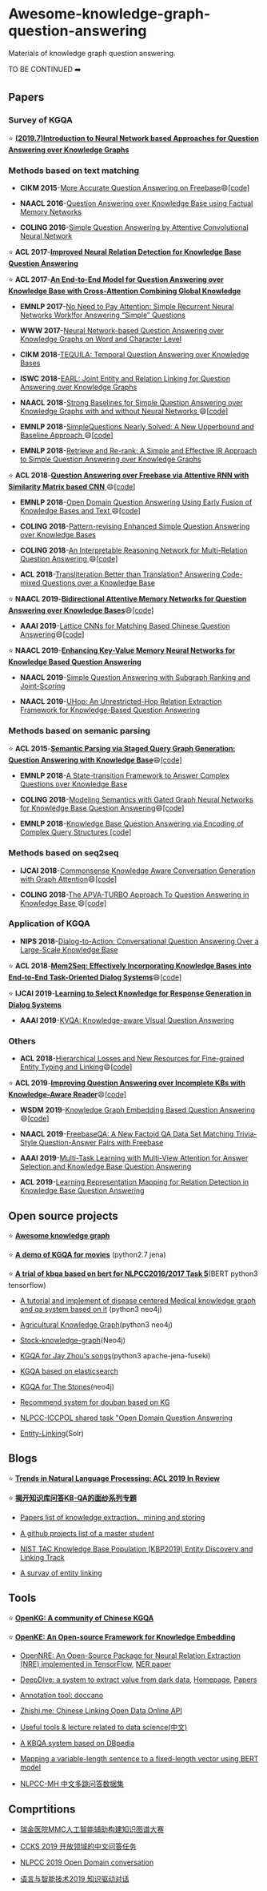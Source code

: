 # Awesome-knowledge-graph-question-answering
Materials of knowledge graph question answering.

TO BE CONTINUED :arrow_right:

## Papers

### Survey of KGQA
:star:  [**(2019.7)Introduction to Neural Network based Approaches for Question Answering over Knowledge Graphs**](https://arxiv.org/pdf/1907.09361.pdf)

### Methods based on text matching

- **CIKM 2015**-[More Accurate Question Answering on Freebase](https://dl_acm.gg363.site/citation.cfm?id=2806472):smile:[[code]](https://github.com/ad-freiburg/aqqu)

- **NAACL 2016**-[Question Answering over Knowledge Base using Factual Memory Networks](https://www.aclweb.org/anthology/N16-2016.pdf)

- **COLING 2016**-[Simple Question Answering by Attentive Convolutional Neural Network](https://www.aclweb.org/anthology/C16-1164.pdf)

:star:  **ACL 2017**-[**Improved Neural Relation Detection for Knowledge Base Question Answering**](https://arxiv.org/pdf/1704.06194.pdf)

:star:  **ACL 2017**-[**An End-to-End Model for Question Answering over Knowledge Base with Cross-Attention Combining Global Knowledge**](https://www.aclweb.org/anthology/P17-1021.pdf)

- **EMNLP 2017**-[No Need to Pay Attention: Simple Recurrent Neural Networks Work!for Answering “Simple” Questions](https://www.aclweb.org/anthology/D17-1307.pdf)

- **WWW 2017**-[Neural Network-based Question Answering over Knowledge Graphs on Word and Character Level](https://dl.acm.org/ft_gateway.cfm?id=3052675&ftid=1864214&dwn=1&CFID=166354814&CFTOKEN=b24a6cc918c31342-57EF028D-FC77-0D58-1C25E6922FA4B332)

- **CIKM 2018**-[TEQUILA: Temporal Question Answering over Knowledge Bases](http://delivery.acm.org/10.1145/3270000/3269247/p1807-jia.pdf?ip=115.156.143.194&id=3269247&acc=ACTIVE%20SERVICE&key=BF85BBA5741FDC6E%2ECC932049E1B2BA72%2E4D4702B0C3E38B35%2E4D4702B0C3E38B35&__acm__=1571764883_9ca01be59f27ce4ffe75ce596fd2f9eb)

- **ISWC 2018**-[EARL: Joint Entity and Relation Linking for Question Answering over Knowledge Graphs](https://arxiv.org/pdf/1801.03825.pdf)

- **NAACL 2018**-[Strong Baselines for Simple Question Answering over Knowledge Graphs with and without Neural Networks 
](https://www.aclweb.org/anthology/N18-2047.pdf):smile:[[code]](https://github.com/castorini/BuboQA)

- **EMNLP 2018**-[SimpleQuestions Nearly Solved: A New Upperbound and Baseline Approach 
](http://aclweb.org/anthology/D18-1051):smile:[[code]](https://github.com/PetrochukM/Simple-QA-EMNLP-2018)

- **EMNLP 2018**-[Retrieve and Re-rank: A Simple and Effective IR Approach to Simple Question Answering over Knowledge Graphs
](https://www.aclweb.org/anthology/W18-5504.pdf)

:star:  **ACL 2018**-[**Question Answering over Freebase via Attentive RNN with Similarity Matrix based CNN** 
](https://arxiv.gg363.site/vc/arxiv/papers/1804/1804.03317v2.pdf):smile:[[code]](https://github.com/quyingqi/kbqa-ar-smcnn)

- **EMNLP 2018**-[Open Domain Question Answering Using Early Fusion of Knowledge Bases and Text
](https://arxiv.org/pdf/1809.00782.pdf):smile:[[code]](https://github.com/OceanskySun/GraftNet)

- **COLING 2018**-[Pattern-revising Enhanced Simple Question Answering over Knowledge Bases
](https://www.aclweb.org/anthology/C18-1277.pdf)

- **COLING 2018**-[An Interpretable Reasoning Network for Multi-Relation Question Answering
](https://www.aclweb.org/anthology/C18-1171.pdf):smile:[[code]](https://github.com/zmtkeke/IRN)

- **ACL 2018**-[Transliteration Better than Translation? Answering Code-mixed Questions over a Knowledge Base
](https://www.aclweb.org/anthology/W18-3205.pdf)

:star:  **NAACL 2019**-[**Bidirectional Attentive Memory Networks for Question Answering over Knowledge Bases**](https://arxiv.org/pdf/1903.02188.pdf):smile:[[code]](https://github.com/hugochan/BAMnet)

- **AAAI 2019**-[Lattice CNNs for Matching Based Chinese Question Answering](https://arxiv.org/pdf/1902.09087.pdf):smile:[[code]](https://github.com/Erutan-pku/LCN-for-Chinese-QA)

:star:  **NAACL 2019**-[**Enhancing Key-Value Memory Neural Networks for Knowledge Based Question Answering**](https://pdfs.semanticscholar.org/8bc3/3f2d6bb9e6100b720e09c44e6c3ebee5614f.pdf?_ga=2.213130196.1139564236.1571666084-1338815220.1571666084)

- **NAACL 2019**-[Simple Question Answering with Subgraph Ranking and Joint-Scoring](https://www.aclweb.org/anthology/N19-1029.pdf)

- **NAACL 2019**-[UHop: An Unrestricted-Hop Relation Extraction Framework for Knowledge-Based Question Answering](https://www.aclweb.org/anthology/N19-1031.pdf)

### Methods based on semanic parsing

:star: **ACL 2015**-[**Semantic Parsing via Staged Query Graph Generation: Question Answering with Knowledge Base**](https://www.microsoft.com/en-us/research/publication/semantic-parsing-via-staged-query-graph-generation-question-answering-with-knowledge-base/):smile:[[code]](https://github.com/scottyih/STAGG) 

- **EMNLP 2018**-[A State-transition Framework to Answer Complex Questions over Knowledge Base](https://www.aclweb.org/anthology/D18-1234.pdf)

- **COLING 2018**-[Modeling Semantics with Gated Graph Neural Networks for Knowledge Base Question Answering](https://www.aclweb.org/anthology/C18-1280.pdf):smile:[[code]](https://github.com/UKPLab/coling2018-graph-neural-networks-question-answering)

- **EMNLP 2018**-[Knowledge Base Question Answering via Encoding of Complex Query Structures
](http://www.cs.sjtu.edu.cn/~kzhu/papers/kzhu-kbqa-complex.pdf)[[code]](http://202.120.38.146/CompQA/)

### Methods based on seq2seq

- **IJCAI 2018**-[Commonsense Knowledge Aware Conversation Generation with Graph Attention](https://www.ijcai.org/proceedings/2018/0643.pdf):smile:[[code]](https://github.com/tuxchow/ccm)

- **COLING 2018**-[The APVA-TURBO Approach To Question Answering in Knowledge Base ](https://www.aclweb.org/anthology/C18-1170.pdf):smile:[[code]](https://github.com/wavewangyue/kbqa)

### Application of KGQA

- **NIPS 2018**-[Dialog-to-Action: Conversational Question Answering Over a Large-Scale Knowledge Base](http://papers.nips.cc/paper/7558-dialog-to-action-conversational-question-answering-over-a-large-scale-knowledge-base)

:star:  **ACL 2018**-[**Mem2Seq: Effectively Incorporating Knowledge Bases into End-to-End Task-Oriented Dialog Systems**](https://arxiv.gg363.site/pdf/1804.08217.pdf):smile:[[code]](https://github.com/HLTCHKUST/Mem2Seq)

:star:  **IJCAI 2019**-[**Learning to Select Knowledge for Response Generation in Dialog Systems**](https://www.ijcai.org/proceedings/2019/0706.pdf)

- **AAAI 2019**-[KVQA: Knowledge-aware Visual Question Answering](http://dosa.cds.iisc.ac.in/kvqa/KVQA-AAAI2019.pdf)

### Others

- **ACL 2018**-[Hierarchical Losses and New Resources for Fine-grained Entity Typing and Linking](https://people.cs.umass.edu/~luke/hierarchical-losses-resources.pdf):smile:[[code]](https://github.com/MurtyShikhar/Hierarchical-Typing)

:star:  **ACL 2019**-[**Improving Question Answering over Incomplete KBs with Knowledge-Aware Reader**](https://arxiv.org/pdf/1905.07098.pdf):smile:[[code]](https://github.com/xwhan/Knowledge-Aware-Reader)

- **WSDM 2019**-[Knowledge Graph Embedding Based Question Answering](http://delivery.acm.org/10.1145/3300000/3290956/p105-huang.pdf?ip=115.156.143.194&id=3290956&acc=ACTIVE%20SERVICE&key=BF85BBA5741FDC6E%2ECC932049E1B2BA72%2E4D4702B0C3E38B35%2E4D4702B0C3E38B35&__acm__=1571675092_76f56bedcea4d1b226688787c8155752):smile:[[code]](https://github.com/xhuang31/KEQA_WSDM19)

- **NAACL 2019**-[FreebaseQA: A New Factoid QA Data Set Matching Trivia-Style Question-Answer Pairs with Freebase](https://www.aclweb.org/anthology/N19-1028.pdf)

- **AAAI 2019**-[Multi-Task Learning with Multi-View Attention for Answer Selection and Knowledge Base Question Answering](https://www.aaai.org/ojs/index.php/AAAI/article/view/4593)

- **ACL 2019**-[Learning Representation Mapping for Relation Detection in Knowledge Base Question Answering](https://arxiv.gg363.site/pdf/1907.07328.pdf)


## Open source projects

:star:  [**Awesome knowledge graph**](https://github.com/shaoxiongji/awesome-knowledge-graph)

:star:  [**A demo of KGQA for movies**](https://github.com/SimmerChan/KG-demo-for-movie) (python2.7 jena)

:star:  [**A trial of kbqa based on bert for NLPCC2016/2017 Task 5**](https://github.com/WenRichard/KBQA-BERT)(BERT python3 tensorflow)

- [A tutorial and implement of disease centered Medical knowledge graph and qa system based on it](https://github.com/SimmerChan/KG-demo-for-movie) (python3 neo4j)

- [Agricultural Knowledge Graph](https://github.com/qq547276542/Agriculture_KnowledgeGraph)(python3 neo4j)

- [Stock-knowledge-graph](https://github.com/lemonhu/stock-knowledge-graph)(Neo4j)

- [KGQA for Jay Zhou's songs](https://github.com/zhangtao-seu/Jay_KG)(python3 apache-jena-fuseki)

- [KGQA based on elasticsearch](http://www.openkg.cn/tool/elasticsearch-kbqa)

- [KGQA for The Stones](https://github.com/chizhu/KGQA_HLM)(neo4j)

- [Recommend system for douban based on KG](https://github.com/mattzheng/DouBanRecommend)

- [NLPCC-ICCPOL shared task "Open Domain Question Answering](https://github.com/soloice/QA-System)

- [Entity-Linking](https://github.com/songjs1993/Entity-Linking)(Solr)


## Blogs

:star:  [**Trends in Natural Language Processing: ACL 2019 In Review**](https://www.mihaileric.com/posts/nlp-trends-acl-2019/)

:star:  [**揭开知识库问答KB-QA的面纱系列专题**](https://zhuanlan.zhihu.com/p/27141786)

- [Papers list of knowledge extraction、mining and storing](https://github.com/Pelhans/paper_list/tree/master/knowledge_graph)

- [A github projects list of a master student](https://liuhuanyong.github.io/)

- [NIST TAC Knowledge Base Population (KBP2019) Entity Discovery and Linking Track](http://nlp.cs.rpi.edu/kbp/2019/elreading.html)

- [A survay of entity linking](https://zhuanlan.zhihu.com/p/63123685)


## Tools

:star:  [**OpenKG: A community of Chinese KGQA**](http://openkg.cn/home)

:star:  [**OpenKE: An Open-source Framework for Knowledge Embedding**](https://github.com/thunlp/OpenKE)

- [OpenNRE: An Open-Source Package for Neural Relation Extraction (NRE) implemented in TensorFlow](https://github.com/thunlp/OpenNRE/), [NER paper](https://github.com/thunlp/NREPapers)

- [DeepDive: a system to extract value from dark data](https://github.com/HazyResearch/deepdive), [Homepage](http://deepdive.stanford.edu/), [Papers](https://github.com/HazyResearch/deepdive/blob/master/doc/papers.md)

- [Annotation tool: doccano](https://github.com/chakki-works/doccano)

- [Zhishi.me: Chinese Linking Open Data Online API](http://zhishi.me/)

- [Useful tools & lecture related to data science(中文)](https://github.com/BrambleXu/knowledge-graph-learning/issues/131)

- [A KBQA system based on DBpedia](https://github.com/pkumod/gAnswer)

- [Mapping a variable-length sentence to a fixed-length vector using BERT model ](https://github.com/hanxiao/bert-as-service)

- [NLPCC-MH 中文多跳问答数据集](https://github.com/wavewangyue/NLPCC-MH)


## Comprtitions

- [瑞金医院MMC人工智能辅助构建知识图谱大赛](https://tianchi.aliyun.com/competition/introduction.htm?spm=5176.100066.0.0.457933afBacvqN&raceId=231687)

- [CCKS 2019 开放领域的中文问答任务](https://www.biendata.com/competition/ccks_2019_6/)

- [NLPCC 2019 Open Domain conversation](http://tcci.ccf.org.cn/conference/2019/cfpt.php)

- [语言与智能技术2019 知识驱动对话](http://lic2019.ccf.org.cn/talk)
